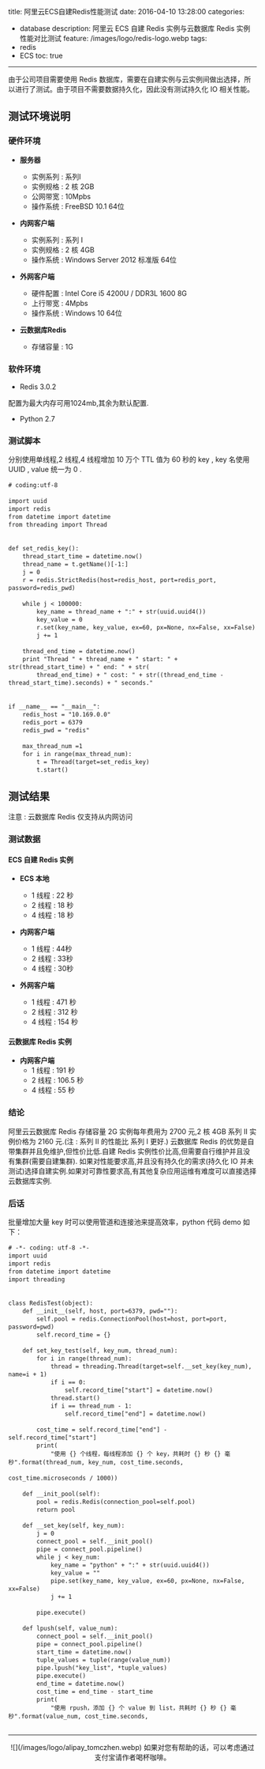 title: 阿里云ECS自建Redis性能测试
date: 2016-04-10 13:28:00
categories: 
  - database
description: 阿里云 ECS 自建 Redis 实例与云数据库 Redis 实例性能对比测试
feature: /images/logo/redis-logo.webp
tags: 
  - redis
  - ECS
toc: true
---

由于公司项目需要使用 Redis 数据库，需要在自建实例与云实例间做出选择，所以进行了测试。由于项目不需要数据持久化，因此没有测试持久化 IO 相关性能。

<!-- more -->

<h2 id="env">测试环境说明</h2>

<h3 id="hardware">硬件环境</h3>

* **服务器**
    * 实例系列 : 系列I
    * 实例规格 : 2 核 2GB
    * 公网带宽 : 10Mpbs
    * 操作系统 : FreeBSD 10.1 64位

* **内网客户端**
    * 实例系列 : 系列 I
    * 实例规格 : 2 核 4GB
    * 操作系统 : Windows Server 2012 标准版 64位

* **外网客户端**
    * 硬件配置 : Intel Core i5 4200U / DDR3L 1600 8G
    * 上行带宽 : 4Mpbs
    * 操作系统 : Windows 10 64位

* **云数据库Redis** 

    * 存储容量 : 1G

<h3 id="software">软件环境</h3>

* Redis 3.0.2

配置为最大内存可用1024mb,其余为默认配置.

* Python 2.7

<h3 id="code">测试脚本</h3>

分别使用单线程,2 线程,4 线程增加 10 万个 TTL 值为 60 秒的 key , key 名使用 UUID , value 统一为 0 .

```
# coding:utf-8
 
import uuid
import redis
from datetime import datetime
from threading import Thread
 
 
def set_redis_key():
    thread_start_time = datetime.now()
    thread_name = t.getName()[-1:]
    j = 0
    r = redis.StrictRedis(host=redis_host, port=redis_port, password=redis_pwd)
 
    while j < 100000:
        key_name = thread_name + ":" + str(uuid.uuid4())
        key_value = 0
        r.set(key_name, key_value, ex=60, px=None, nx=False, xx=False)
        j += 1
 
    thread_end_time = datetime.now()
    print "Thread " + thread_name + " start: " + str(thread_start_time) + " end: " + str(
        thread_end_time) + " cost: " + str((thread_end_time - thread_start_time).seconds) + " seconds."
 
 
if __name__ == "__main__":
    redis_host = "10.169.0.0"
    redis_port = 6379
    redis_pwd = "redis"
 
    max_thread_num =1
    for i in range(max_thread_num):
        t = Thread(target=set_redis_key)
        t.start()
```

<h2 id="result">测试结果</h2>

注意 : 云数据库 Redis 仅支持从内网访问

<h3 id="table">测试数据</h3>

<h4 id="redisonecs">ECS 自建 Redis 实例</h4>

* **ECS 本地**
    * 1 线程 : 22 秒
    * 2 线程 : 18 秒
    * 4 线程 : 18 秒

* **内网客户端**
    * 1 线程 : 44秒
    * 2 线程 : 33秒
    * 4 线程 : 30秒

* **外网客户端**
    * 1 线程 : 471 秒
    * 2 线程 : 312 秒
    * 4 线程 : 154 秒

<h4 id="redisonyun">云数据库 Redis 实例</h4>

* **内网客户端**
    * 1 线程 : 191 秒
    * 2 线程 : 106.5 秒
    * 4 线程 : 55 秒

<h3 id="expiry">结论</h3>

阿里云云数据库 Redis 存储容量 2G 实例每年费用为 2700 元,2 核 4GB 系列 II 实例价格为 2160 元.(注 : 系列 II 的性能比 系列 I 更好.)
云数据库 Redis 的优势是自带集群并且免维护,但性价比低.自建 Redis 实例性价比高,但需要自行维护并且没有集群(需要自建集群).
如果对性能要求高,并且没有持久化的需求(持久化 IO 并未测试)选择自建实例.如果对可靠性要求高,有其他复杂应用运维有难度可以直接选择云数据库实例.

<h3 id="other">后话</h3>

批量增加大量 key 时可以使用管道和连接池来提高效率，python 代码 demo 如下：
```
# -*- coding: utf-8 -*-
import uuid
import redis
from datetime import datetime
import threading


class RedisTest(object):
    def __init__(self, host, port=6379, pwd=""):
        self.pool = redis.ConnectionPool(host=host, port=port, password=pwd)
        self.record_time = {}

    def set_key_test(self, key_num, thread_num):
        for i in range(thread_num):
            thread = threading.Thread(target=self.__set_key(key_num), name=i + 1)
            if i == 0:
                self.record_time["start"] = datetime.now()
            thread.start()
            if i == thread_num - 1:
                self.record_time["end"] = datetime.now()

        cost_time = self.record_time["end"] - self.record_time["start"]
        print(
            "使用 {} 个线程，每线程添加 {} 个 key，共耗时 {} 秒 {} 毫秒".format(thread_num, key_num, cost_time.seconds,
                                                             cost_time.microseconds / 1000))

    def __init_pool(self):
        pool = redis.Redis(connection_pool=self.pool)
        return pool

    def __set_key(self, key_num):
        j = 0
        connect_pool = self.__init_pool()
        pipe = connect_pool.pipeline()
        while j < key_num:
            key_name = "python" + ":" + str(uuid.uuid4())
            key_value = ""
            pipe.set(key_name, key_value, ex=60, px=None, nx=False, xx=False)
            j += 1

        pipe.execute()

    def lpush(self, value_num):
        connect_pool = self.__init_pool()
        pipe = connect_pool.pipeline()
        start_time = datetime.now()
        tuple_values = tuple(range(value_num))
        pipe.lpush("key_list", *tuple_values)
        pipe.execute()
        end_time = datetime.now()
        cost_time = end_time - start_time
        print(
            "使用 rpush，添加 {} 个 value 到 list，共耗时 {} 秒 {} 毫秒".format(value_num, cost_time.seconds,
                                                       
```

---

<div align="center">
![](/images/logo/alipay_tomczhen.webp)  
如果对您有帮助的话，可以考虑通过支付宝请作者喝杯咖啡。
</div>
